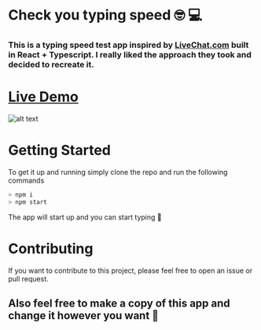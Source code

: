 # Check you typing speed  🤓 💻

### This is a typing speed test app inspired by [LiveChat.com](https://www.livechat.com/typing-speed-test) built in React + Typescript. I really liked the approach they took and decided to recreate it.

# [Live Demo](https://neavns.github.io/typing-speed/)

![alt text](https://user-images.githubusercontent.com/32618877/175827918-0f0cf6f9-18b2-4683-b5a3-b28c8e99b285.gif "Demo")

# Getting Started

 To get it up and running simply clone the repo and run the following commands

```bash
> npm i
> npm start
```

The app will start up and you can start typing 🚀

# Contributing

If you want to contribute to this project, please feel free to open an issue or pull request.

## Also feel free to make a copy of this app and change it however you want 🚀